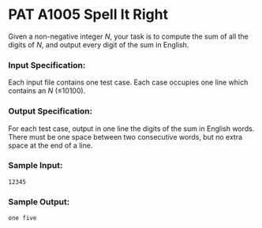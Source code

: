 # PAT A1005 Spell It Right

Given a non-negative integer $N$, your task is to compute the sum of all the digits of $N$, and output every digit of the sum in English.

### Input Specification:

Each input file contains one test case. Each case occupies one line which contains an $N$ (≤10100).

### Output Specification:

For each test case, output in one line the digits of the sum in English words. There must be one space between two consecutive words, but no extra space at the end of a line.

### Sample Input:

```in
12345
```

### Sample Output:

```out
one five
```